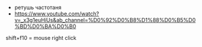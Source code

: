 - ретушь частотаня
- https://www.youtube.com/watch?v=_x3g1euHiUs&ab_channel=%D0%92%D0%B8%D1%88%D0%B5%D0%BD%D0%BA%D0%B0

shift+f10 = mouse right click
